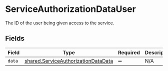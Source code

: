 # ServiceAuthorizationDataUser

The ID of the user being given access to the service.


## Fields

| Field                                                                                      | Type                                                                                       | Required                                                                                   | Description                                                                                |
| ------------------------------------------------------------------------------------------ | ------------------------------------------------------------------------------------------ | ------------------------------------------------------------------------------------------ | ------------------------------------------------------------------------------------------ |
| `data`                                                                                     | [shared.ServiceAuthorizationDataData](../../models/shared/serviceauthorizationdatadata.md) | :heavy_minus_sign:                                                                         | N/A                                                                                        |